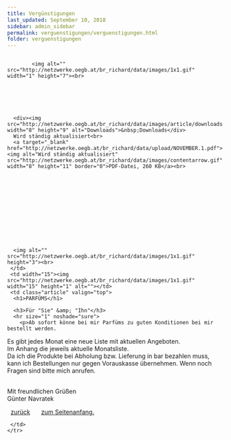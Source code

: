 ```yaml
---
title: Vergünstigungen
last_updated: September 10, 2018
sidebar: admin_sidebar
permalink: verguenstigungen/verguenstigungen.html
folder: verguenstigungen
---
```


<tbody><tr width="450">
     <td valign="top" class="articleleftcolumn">
      <img src="http://netzwerke.oegb.at/br_richard/data/upload/For Mom.gif" alt="" border="0"><br>
      
      
			<img alt="" src="http://netzwerke.oegb.at/br_richard/data/images/1x1.gif" width="1" height="7"><br>
			
      
      
			
			
      
      <div><img src="http://netzwerke.oegb.at/br_richard/data/images/article/downloads.gif" width="8" height="9" alt="Downloads">&nbsp;Downloads</div>
      Wird ständig aktualisiert<br>
      <a target="_blank" href="http://netzwerke.oegb.at/br_richard/data/upload/NOVEMBER.1.pdf"><img alt="Wird ständig aktualisiert" src="http://netzwerke.oegb.at/br_richard/data/images/contentarrow.gif" width="8" height="11" border="0">PDF-Datei, 260 KB</a><br>
<br>      
<br>      
<br>      
<br>      
<br>      
<br>      
<br>      
<br>      
<br>      
      
      <img alt="" src="http://netzwerke.oegb.at/br_richard/data/images/1x1.gif" height="3"><br>
     </td>
     <td width="15"><img src="http://netzwerke.oegb.at/br_richard/data/images/1x1.gif" width="15" height="1" alt=""></td>
     <td class="article" valign="top">
      <h1>PARFÜMS</h1>
      
      <h3>Für "Sie" &amp; "Ihn"</h3>
      <hr size="1" noshade="sure">
   		<p>Ab sofort könne bei mir Parfüms zu guten Konditionen bei mir bestellt werden.
Es gibt jedes Monat eine neue Liste mit aktuellen Angeboten.<br>
Im Anhang die jeweils aktuelle Monatsliste.<br>
Da ich die Produkte bei Abholung bzw. Lieferung in bar bezahlen muss, kann ich Bestellungen nur gegen Vorauskasse übernehmen.
Wenn noch Fragen sind bitte mich anrufen.<br><br>

Mit freundlichen Grüßen<br>
Günter Navratek</p>
      <div class="articlefooter"></div>

<a href="http://netzwerke.oegb.at/br_richard/ContentServer?pagename=Netzwerke/Index&amp;nw=br_richard&amp;L0=09f4097c90ebcea3e938110a15ea960b&amp;L1=190312a1b592530191481848733780e7&amp;L2=b0ffc8bde1e7184acd359228a352fc4b&amp;" class="quick_nav_bold"><img alt="" src="http://netzwerke.oegb.at/br_richard/data/images/contentarrowleft.gif" width="8" height="11" border="0">zurück</a>&nbsp; &nbsp;
<a href="#top" class="quick_nav_bold"><img alt="" src="http://netzwerke.oegb.at/br_richard/data/images/contentarrowup.gif" width="10" height="11" border="0">zum Seitenanfang.</a>&nbsp; &nbsp;






<!--      <hr size="1" noshade="indeed"> -->
<!--      <div align="right">
       <a href="#" class="quick_nav_bold"><img alt="" src="http://netzwerke.oegb.at/br_richard/data/images/contentarrow.gif" width="8" height="11" border="0" />Online-Bestellen</a>&nbsp; &nbsp;
       <a href="#" class="quick_nav_bold"><img alt="" src="http://netzwerke.oegb.at/br_richard/data/images/contentarrow.gif" width="8" height="11" border="0" />Anfrage</a>
      </div>-->

     

     </td>
    </tr>
   </tbody>
